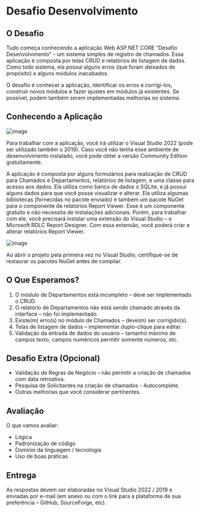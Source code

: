 # Desafio Desenvolvimento

## O Desafio

Tudo começa conhecendo a aplicação Web ASP.NET CORE “Desafio Desenvolvimento” – um sistema simples de registro de chamados. Essa aplicação é composta por telas CRUD e relatórios de listagem de dados. Como todo sistema, ela possui alguns erros (que foram deixados de propósito) e alguns módulos inacabados.

O desafio é conhecer a aplicação, identificar os erros e corrigi-los, construir novos módulos e fazer ajustes em módulos já existentes. Se possível, podem também serem implementadas melhorias no sistema.

## Conhecendo a Aplicação

![image](https://github.com/user-attachments/assets/32ec6d5e-91d9-4a7d-bec6-1320f4b4263c)

Para trabalhar com a aplicação, você irá utilizar o Visual Studio 2022 (pode ser utilizado também o 2019). Caso você não tenha esse ambiente de desenvolvimento instalado, você pode obter a versão Community Edition gratuitamente.

A aplicação é composta por alguns formulários para realização de CRUD para Chamados e Departamentos, relatórios de listagem, e uma classe para acesso aos dados. Ela utiliza como banco de dados o SQLite, e já possui alguns dados para que você possa visualizar e alterar. Ela utiliza algumas bibliotecas (fornecidas no pacote enviado) e também um pacote NuGet para o componente de relatórios Report Viewer. Esse é um componente gratuito e não necessita de instalações adicionais. Porém, para trabalhar com ele, você precisará instalar uma extensão do Visual Studio – o Microsoft RDLC Report Designer. Com essa extensão, você poderá criar e alterar relatórios Report Viewer.

![image](https://github.com/user-attachments/assets/94a197cb-8396-4b3b-ae35-1de51a57db43)

Ao abrir o projeto pela primeira vez no Visual Studio, certifique-se de restaurar os pacotes NuGet antes de compilar.

## O Que Esperamos?

1. O módulo de Departamentos está incompleto – deve ser implementado o CRUD.
2. O relatório de Departamentos não está sendo chamado através da interface – não foi implementado.
3. Existe(m) erro(s) no módulo de Chamados – deve(m) ser corrigido(s).
4. Telas de listagem de dados – implementar duplo-clique para editar.
5. Validação da entrada de dados do usuário – tamanho máximo de campos texto, campos numéricos permitir somente números, etc.

## Desafio Extra (Opcional)

- Validação de Regras de Negócio – não permitir a criação de chamados com data retroativa.
- Pesquisa de Solicitantes na criação de chamados - Autocomplete.
- Outras melhorias que você considerar pertinentes.

## Avaliação

O que vamos avaliar:

- Lógica
- Padronização de código
- Domínio da linguagem / tecnologia
- Uso de boas práticas

## Entrega

As respostas devem ser elaboradas no Visual Studio 2022 / 2019 e enviadas por e-mail (em anexo ou com o link para a plataforma de sua preferência – GitHub, SourceForge, etc).